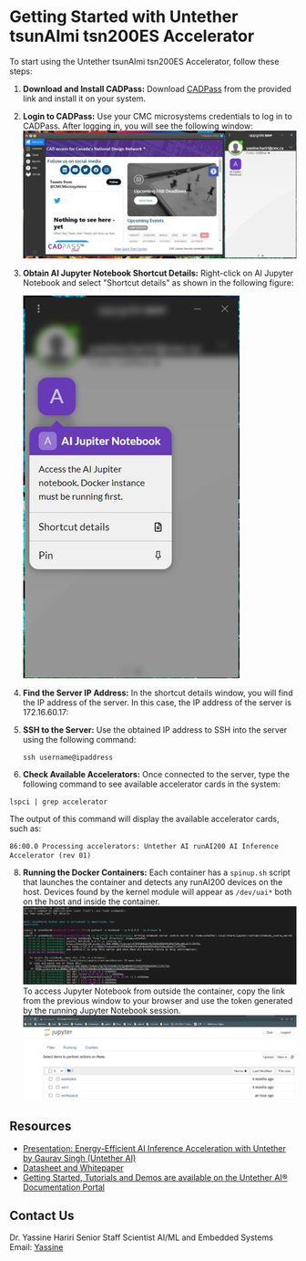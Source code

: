 # Getting Started with Untether tsunAImi tsn200ES Accelerator
To start using the Untether tsunAImi tsn200ES Accelerator, follow these steps:
1. **Download and Install CADPass:**
   Download [CADPass](https://www.cmc.ca/cadpass/) from the provided link and install it on your system.
   
3. **Login to CADPass:**
   Use your CMC microsystems credentials to log in to CADPass. After logging in, you will see the following window:
   ![Image Alt Text](https://github.com/cmcmicrosystems/Untether-tsunAImi-Accelerator/blob/main/cadpass.JPG)
   
5. **Obtain AI Jupyter Notebook Shortcut Details:**
   Right-click on AI Jupyter Notebook and select "Shortcut details" as shown in the following figure:

   ![Image Alt Text](https://github.com/cmcmicrosystems/Untether-tsunAImi-Accelerator/blob/main/cadpass1.JPG)
   
7. **Find the Server IP Address:**
   In the shortcut details window, you will find the IP address of the server. In this case, the IP address of the server is 172.16.60.17: 
   
9. **SSH to the Server:**
   Use the obtained IP address to SSH into the server using the following command:
   ```
   ssh username@ipaddress                     
   ```
   
10. **Check Available Accelerators:**
Once connected to the server, type the following command to see available accelerator cards in the system:
   ```
   lspci | grep accelerator
   ```
The output of this command will display the available accelerator cards, such as:
   ```
   86:00.0 Processing accelerators: Untether AI runAI200 AI Inference Accelerator (rev 01)
   ```

8. **Running the Docker Containers:**
Each container has a `spinup.sh` script that launches the container and detects any runAI200 devices on the host. Devices found by the kernel module will appear as `/dev/uai*` both on the host and inside the container.
![Image Alt Text](https://github.com/cmcmicrosystems/Untether-tsunAImi-Accelerator/blob/main/docker.JPG)
To access Jupyter Notebook from outside the container, copy the link from the previous window to your browser and use the token generated by the running Jupyter Notebook session.
![Image Alt Text](https://github.com/cmcmicrosystems/Untether-tsunAImi-Accelerator/blob/main/Jupyter.JPG)

## Resources
- [Presentation: Energy-Efficient AI Inference Acceleration with Untether by Gaurav Singh (Untether AI)](https://www.youtube.com/watch?v=oK7YbOD4TYk&t=2112s)
- [Datasheet and Whitepaper](https://www.untether.ai/products)
- [Getting Started, Tutorials and Demos are available on the Untether AI® Documentation Portal](https://www.untether.ai/)

## Contact Us
Dr. Yassine Hariri
Senior Staff Scientist
AI/ML and Embedded Systems
Email: [Yassine](mailto:yassine.hariri@example.com)
